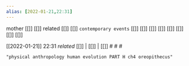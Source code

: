 ```yaml
---
alias: [2022-01-21,22:31]
---
```

 mother [[]] [[]]
 related [[]] [[]]
 `contemporary events` [[]] [[]] [[]] [[]] [[]] [[]] [[]] [[]]

[[2022-01-21]] 22:31 _related_ [[]] | [[]] | [[]] # # #

```query
"physical anthropology human evolution PART H ch4 oreopithecus"
```